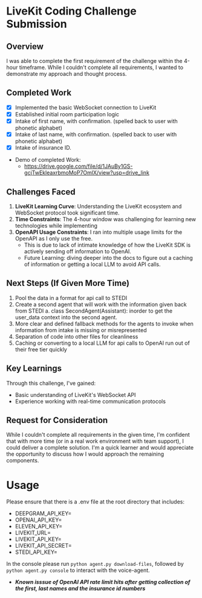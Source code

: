# LiveKit Coding Challenge Submission

## Overview
I was able to complete the first requirement of the challenge within the 4-hour timeframe. While I couldn't complete all requirements, I wanted to demonstrate my approach and thought process.

## Completed Work
- [x] Implemented the basic WebSocket connection to LiveKit
- [x] Established initial room participation logic
- [x] Intake of first name, with confirmation. (spelled back to user with phonetic alphabet)
- [x] Intake of last name, with confirmation. (spelled back to user with phonetic alphabet)
- [x] Intake of insurance ID. 
- Demo of completed Work:
    - https://drive.google.com/file/d/1JAuBy1GS-gcjTwEkleaxrbmoMoP7OmlX/view?usp=drive_link

## Challenges Faced
1. **LiveKit Learning Curve**: Understanding the LiveKit ecosystem and WebSocket protocol took significant time. 
2. **Time Constraints**: The 4-hour window was challenging for learning new technologies while implementing
3. **OpenAPI Usage Constraints**: I ran into multiple usage limits for the OpenAPI as I only use the free. 
    - This is due to lack of intimate knowledge of how the LiveKit SDK is actively sending off information to OpenAI. 
    - Future Learning: diving deeper into the docs to figure out a caching of information or getting a local LLM to avoid API calls.

## Next Steps (If Given More Time)
1. Pool the data in a format for api call to STEDI
2. Create a second agent that will work with the information given back from STEDI
    a. class SecondAgent(Assistant): inorder to get the user_data context into the second agent.
3. More clear and defined fallback methods for the agents to invoke when information from intake is missing or misrepresented
4. Separation of code into other files for cleanliness
5. Caching or converting to a local LLM for api calls to OpenAI run out of their free tier quickly

## Key Learnings
Through this challenge, I've gained:
- Basic understanding of LiveKit's WebSocket API
- Experience working with real-time communication protocols

## Request for Consideration
While I couldn't complete all requirements in the given time, I'm confident that with more time (or in a real work environment with team support), I could deliver a complete solution. I'm a quick learner and would appreciate the opportunity to discuss how I would approach the remaining components.


# Usage
Please ensure that there is a .env file at the root directory that includes:
- DEEPGRAM_API_KEY=
- OPENAI_API_KEY=
- ELEVEN_API_KEY=
- LIVEKIT_URL=
- LIVEKIT_API_KEY=
- LIVEKIT_API_SECRET=
- STEDI_API_KEY=

In the console please run `python agent.py download-files`, followed by `python agent.py console` to interact with the voice-agent. 


- ***Known isssue of OpenAI API rate limit hits after getting collection of the first, last names and the insurance id numbers***

